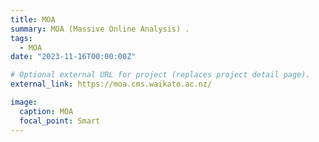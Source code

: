 ```yaml
---
title: MOA
summary: MOA (Massive Online Analysis) .
tags:
  - MOA
date: "2023-11-16T00:00:00Z"

# Optional external URL for project (replaces project detail page).
external_link: https://moa.cms.waikato.ac.nz/

image:
  caption: MOA
  focal_point: Smart
---
```


